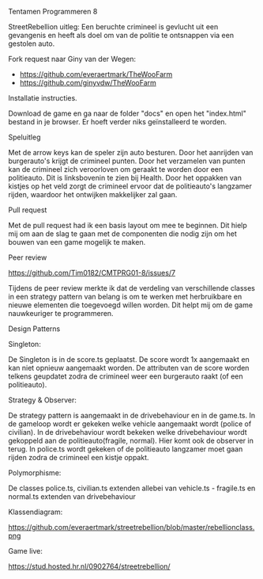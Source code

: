 Tentamen Programmeren 8

StreetRebellion uitleg:
Een beruchte crimineel is gevlucht uit een gevangenis en heeft als doel om van de politie te ontsnappen via een gestolen auto. 

Fork request naar Giny van der Wegen:
- https://github.com/everaertmark/TheWooFarm
- https://github.com/ginyvdw/TheWooFarm

Installatie instructies.

Download de game en ga naar de folder "docs" en open het "index.html" bestand in je browser. Er hoeft verder niks geïnstalleerd te worden.

Speluitleg

Met de arrow keys kan de speler zijn auto besturen. Door het aanrijden van burgerauto's krijgt de crimineel punten. Door het verzamelen van punten kan de crimineel zich veroorloven om geraakt te worden door een politieauto. Dit is linksbovenin te zien bij Health. Door het oppakken van kistjes op het veld zorgt de crimineel ervoor dat de politieauto's langzamer rijden, waardoor het ontwijken makkelijker zal gaan.

Pull request

Met de pull request had ik een basis layout om mee te beginnen. Dit hielp mij om aan de slag te gaan met de componenten die nodig zijn om het bouwen van een game mogelijk te maken. 

Peer review

https://github.com/Tim0182/CMTPRG01-8/issues/7

Tijdens de peer review merkte ik dat de verdeling van verschillende classes in een strategy pattern van belang is om te werken met herbruikbare en nieuwe elementen die toegevoegd willen worden. Dit helpt mij om de game nauwkeuriger te programmeren. 

Design Patterns


Singleton:

De Singleton is in de score.ts geplaatst. De score wordt 1x aangemaakt en kan niet opnieuw aangemaakt worden. De attributen van de score worden telkens geupdatet zodra de crimineel weer een burgerauto raakt (of een politieauto).

Strategy & Observer:

De strategy pattern is aangemaakt in de drivebehaviour en in de game.ts. In de gameloop wordt er gekeken welke vehicle aangemaakt wordt (police of civilian). In de drivebehaviour wordt bekeken welke drivebehaviour wordt gekoppeld aan de politieauto(fragile, normal). Hier komt ook de observer in terug. In police.ts wordt gekeken of de politieauto langzamer moet gaan rijden zodra de crimineel een kistje oppakt. 

Polymorphisme:

De classes police.ts, civilian.ts extenden allebei van vehicle.ts - fragile.ts en normal.ts extenden van drivebehaviour

Klassendiagram:

https://github.com/everaertmark/streetrebellion/blob/master/rebellionclass.png

Game live:

https://stud.hosted.hr.nl/0902764/streetrebellion/